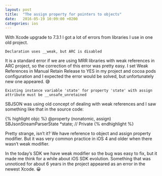 ```yaml
---
layout: post
title:  "The assign property for pointers to objects"
date:   2016-05-19 10:09:00 +0200
categories: ios
---
```


With Xcode upgrade to 7.3.1 I got a lot of errors from libraries I use in one old project.

`Declaration uses __weak, but ARC is disabled`

It is a standard error if we are using MRR libraries with weak references in ARC project, so the correction of this error was pretty easy. I set Weak References in Manual Retain Release to YES in my project and cocoa pods configuration and I expected the error would be solved, but unfortunately new one appeared. 😅

`Existing instance variable 'state' for property 'state' with assign attribute must be __unsafe_unretained`

SBJSON was using old concept of dealing with weak references and I saw something like that in the source code:

{% highlight objc %}
@property (nonatomic, assign)  SBJsonStreamParserState *state; // Private
{% endhighlight %}

Pretty strange, isn’t it? We have reference to object and assign property modifier. But it was very common practice in iOS 4 and older when there wasn’t weak modifier.

In the today’s SDK we have weak modifier so the bug was easy to fix, but it made me think for a while about iOS SDK evolution. Something that was unnoticed for about 6 years in the project appeared as an error in the newest Xcode. 😀
